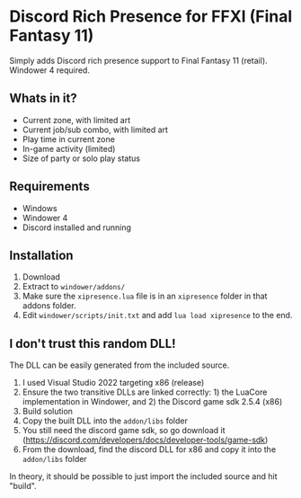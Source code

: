 # Discord Rich Presence for FFXI (Final Fantasy 11)
Simply adds Discord rich presence support to Final Fantasy 11 (retail). Windower 4 required.

## Whats in it?
- Current zone, with limited art
- Current job/sub combo, with limited art
- Play time in current zone
- In-game activity (limited)
- Size of party or solo play status

## Requirements
- Windows
- Windower 4
- Discord installed and running

## Installation
1. Download
2. Extract to `windower/addons/`
3. Make sure the `xipresence.lua` file is in an `xipresence` folder in that addons folder.
4. Edit `windower/scripts/init.txt` and add `lua load xipresence` to the end.

## I don't trust this random DLL!
The DLL can be easily generated from the included source. 

1. I used Visual Studio 2022 targeting x86 (release)
2. Ensure the two transitive DLLs are linked correctly: 1) the LuaCore implementation in Windower, and 2) the Discord game sdk 2.5.4 (x86)
3. Build solution
4. Copy the built DLL into the `addon/libs` folder
5. You still need the discord game sdk, so go download it (https://discord.com/developers/docs/developer-tools/game-sdk)
6. From the download, find the discord DLL for x86 and copy it into the `addon/libs` folder

In theory, it should be possible to just import the included source and hit "build".